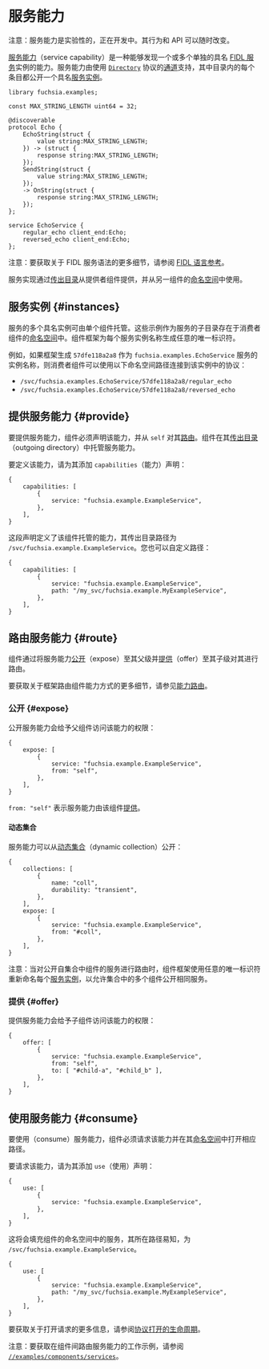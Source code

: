 <!--
# Service capabilities
 -->
# 服务能力

<!--
Caution: service capabilities are experimental and in development. Their
behavior and APIs could change at any time.
 -->
注意：服务能力是实验性的，正在开发中。其行为和 API 可以随时改变。

<!--
A [service capability][glossary.service-capability] is a capability that
enables discovery of one or more individually named
[FIDL service][glossary.service] instances. Service capabilities are backed by
a [glossary.channel] that speaks the [`Directory`][directory.fidl] protocol,
where each entry in the directory exposes a named [service instance](#instances).
 -->
[服务能力][glossary.service-capability]（service capability）是一种能够发现一个或多个单独的具名 [FIDL 服务][glossary.service]实例的能力。服务能力由使用 [`Directory`][directory.fidl] 协议的[通道][glossary.channel]支持，其中目录内的每个条目都公开一个具名[服务实例](#instances)。

```fidl
library fuchsia.examples;

const MAX_STRING_LENGTH uint64 = 32;

@discoverable
protocol Echo {
    EchoString(struct {
        value string:MAX_STRING_LENGTH;
    }) -> (struct {
        response string:MAX_STRING_LENGTH;
    });
    SendString(struct {
        value string:MAX_STRING_LENGTH;
    });
    -> OnString(struct {
        response string:MAX_STRING_LENGTH;
    });
};

service EchoService {
    regular_echo client_end:Echo;
    reversed_echo client_end:Echo;
};
```

<!--
Note: For more details on FIDL service syntax, see the
[FIDL language reference][fidl-reference].
 -->
注意：要获取关于 FIDL 服务语法的更多细节，请参阅 [FIDL 语言参考][fidl-reference]。

<!--
Service implementations are served from provider components using the
[outgoing directory][glossary.outgoing-directory] and consumed from another
component's [namespace][glossary.namespace].
 -->
服务实现通过[传出目录][glossary.outgoing-directory]从提供者组件提供，并从另一组件的[命名空间][glossary.namespace]中使用。

<!--
## Service instances {#instances}
 -->
## 服务实例 {#instances}

<!--
Multiple named instances of a service can be hosted by a single component.
These are present in the [namespace][glossary.namespace] of the consuming
component as subdirectories of the service.
The component framework generates an arbitrary, unique identifier for each
service instance name.
 -->
服务的多个具名实例可由单个组件托管。这些示例作为服务的子目录存在于消费者组件的[命名空间][glossary.namespace]中。组件框架为每个服务实例名称生成任意的唯一标识符。

<!--
For example, if the framework generates `57dfe118a2a8` as the instance name of
the `fuchsia.examples.EchoService` service, a consuming component could connect
to the protocols in that instance using the following namespace paths:
 -->
例如，如果框架生成 `57dfe118a2a8` 作为 `fuchsia.examples.EchoService` 服务的实例名称，则消费者组件可以使用以下命名空间路径连接到该实例中的协议：

- `/svc/fuchsia.examples.EchoService/57dfe118a2a8/regular_echo`
- `/svc/fuchsia.examples.EchoService/57dfe118a2a8/reversed_echo`

<!--
## Providing service capabilities {#provide}
 -->
## 提供服务能力 {#provide}

<!--
To provide a service capability, a component must declare the capability and
[route](#route) it from `self`. The component hosts the service capability in
its [outgoing directory][glossary.outgoing-directory].
 -->
要提供服务能力，组件必须声明该能力，并从 `self` 对其[路由](#route)。组件在其[传出目录][glossary.outgoing-directory]（outgoing directory）中托管服务能力。

<!--
To define the capability, add a `capabilities` declaration for it:
 -->
要定义该能力，请为其添加 `capabilities`（能力）声明：

```json5
{
    capabilities: [
        {
            service: "fuchsia.example.ExampleService",
        },
    ],
}
```

<!--
This defines a capability hosted by this component whose outgoing directory path
is `/svc/fuchsia.example.ExampleService`. You can also customize the path:
 -->
这段声明定义了该组件托管的能力，其传出目录路径为 `/svc/fuchsia.example.ExampleService`。您也可以自定义路径：

```json5
{
    capabilities: [
        {
            service: "fuchsia.example.ExampleService",
            path: "/my_svc/fuchsia.example.MyExampleService",
        },
    ],
}
```

<!--
## Routing service capabilities {#route}
 -->
## 路由服务能力 {#route}

<!--
Components route service capabilities by [exposing](#expose) them to their
parent and [offering](#offer) them to their children.
 -->
组件通过将服务能力[公开](#expose)（expose）至其父级并[提供](#offer)（offer）至其子级对其进行路由。

<!--
For more details on how the framework routes component capabilities,
see [capability routing][capability-routing].
 -->
要获取关于框架路由组件能力方式的更多细节，请参见[能力路由][capability-routing]。

<!--
### Exposing {#expose}
 -->
### 公开 {#expose}

<!--
Exposing a service capability gives the component's parent access to that
capability:
 -->
公开服务能力会给予父组件访问该能力的权限：

```json5
{
    expose: [
        {
            service: "fuchsia.example.ExampleService",
            from: "self",
        },
    ],
}
```

<!--
The `from: "self"` directive means that the service capability is
[provided](#provide) by this component.
 -->
`from: "self"` 表示服务能力由该组件[提供](#provide)。

<!--
#### Dynamic collections
 -->
#### 动态集合

<!--
A service capability can be exposed from a [dynamic collection][collection]:
 -->
服务能力可以从[动态集合][collection]（dynamic collection）公开：

```json5
{
    collections: [
        {
            name: "coll",
            durability: "transient",
        },
    ],
    expose: [
        {
            service: "fuchsia.example.ExampleService",
            from: "#coll",
        },
    ],
}
```

<!--
Note: When routing services exposed from components in the collection, the
component framework renames each [service instance](#instances) with an
arbitrary, unique identifier to allow multiple components in the collection to
expose the same service.
 -->
注意：当对公开自集合中组件的服务进行路由时，组件框架使用任意的唯一标识符重新命名每个[服务实例](#instances)，以允许集合中的多个组件公开相同服务。

<!--
### Offering {#offer}
 -->
### 提供 {#offer}

<!--
Offering a service capability gives a child component access to that
capability:
 -->
提供服务能力会给予子组件访问该能力的权限：

```json5
{
    offer: [
        {
            service: "fuchsia.example.ExampleService",
            from: "self",
            to: [ "#child-a", "#child_b" ],
        },
    ],
}
```

<!--
## Consuming service capabilities {#consume}
 -->
## 使用服务能力 {#consume}

<!--
To consume a service capability, the component must request the capability and
open the corresponding path in its [namespace][glossary.namespace].
 -->
要使用（consume）服务能力，组件必须请求该能力并在其[命名空间][glossary.namespace]中打开相应路径。

<!--
To request the capability, add a `use` declaration for it:
 -->
要请求该能力，请为其添加 `use`（使用）声明：

```json5
{
    use: [
        {
            service: "fuchsia.example.ExampleService",
        },
    ],
}
```

<!--
This populates the service in the component's namespace at the well-known path
`/svc/fuchsia.example.ExampleService`. You can also customize the path:
 -->
这将会填充组件的命名空间中的服务，其所在路径易知，为 `/svc/fuchsia.example.ExampleService`。

```json5
{
    use: [
        {
            service: "fuchsia.example.ExampleService",
            path: "/my_svc/fuchsia.example.MyExampleService",
        },
    ],
}
```

<!--
For more information about the open request, see
[life of a protocol open][life-of-a-protocol-open].
 -->
要获取关于打开请求的更多信息，请参阅[协议打开的生命周期][life-of-a-protocol-open]。

<!--
Note: For a working example of routing a service capability between components,
see [`//examples/components/services`][routing-example].
 -->
注意：要获取在组件间路由服务能力的工作示例，请参阅 [`//examples/components/services`][routing-example]。

[glossary.channel]: /glossary/README.md#channel
[glossary.namespace]: /glossary/README.md#namespace
[glossary.outgoing-directory]: /glossary/README.md#outgoing-directory
[glossary.protocol]: /glossary/README.md#protocol
[glossary.service]: /glossary/README.md#service
[glossary.service-capability]: /glossary/README.md#service-capability
[capability-routing]: /concepts/components/v2/capabilities/README.md#routing
[collection]: /concepts/components/v2/realms.md#collections
[fidl-reference]: /reference/fidl/language/language.md
[life-of-a-protocol-open]: /concepts/components/v2/capabilities/life_of_a_protocol_open.md
[directory.fidl]: https://fuchsia.dev/reference/fidl/fuchsia.io#Directory
[realm.fidl]: https://fuchsia.dev/reference/fidl/fuchsia.sys2#Realm
[routing-example]: /examples/components/services
